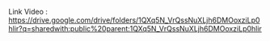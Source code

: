 Link Video : https://drive.google.com/drive/folders/1QXq5N_VrQssNuXLjh6DMOoxziLp0hlir?q=sharedwith:public%20parent:1QXq5N_VrQssNuXLjh6DMOoxziLp0hlir
